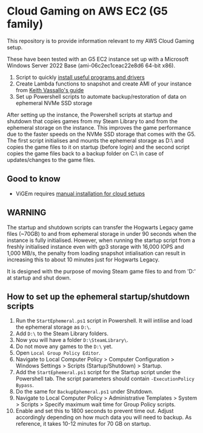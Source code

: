 # Cloud Gaming on AWS EC2 (G5 family)

This repository is to provide information relevant to my AWS Cloud Gaming setup.

These have been tested with an G5 EC2 instance set up with a Microsoft Windows Server 2022 Base (ami-06c2ec1ceac22e8d6 64-bit x86).

1. Script to quickly [install useful programs and drivers](https://github.com/chongkwongsheng/g5-cloudrig-lite)
1. Create Lambda functions to snapshot and create AMI of your instance from [Keith Vassallo's guide](https://github.com/keithvassallomt/parsec-aws-automation)
1. Set up Powershell scripts to automate backup/restoration of data on ephemeral NVMe SSD storage

After setting up the instance, the Powershell scripts at startup and shutdown that copies games from my Steam Library to and from the ephemeral storage on the instance. This improves the game performance due to the faster speeds on the NVMe SSD storage that comes with the G5. The first script initialises and mounts the ephemeral storage as D:\ and copies the game files to it on startup (before login) and the second script copies the game files back to a backup folder on C:\ in case of updates/changes to the game files.

## Good to know

* ViGEm requires [manual installation for cloud setups](https://github.com/ViGEm/ViGEmBus/issues/153)

## WARNING

The startup and shutdown scripts can transfer the Hogwarts Legacy game files (~70GB) to and from ephemeral storage in under 90 seconds when the instance is fully initialised. However, when running the startup script from a freshly initialised instance even with gp3 storage with 16,000 IOPS and 1,000 MB/s, the penalty from loading snapshot intialisation can result in increasing this to about 10 minutes just for Hogwarts Legacy.

It is designed with the purpose of moving Steam game files to and from 'D:\' at startup and shut down.

## How to set up the ephemeral startup/shutdown scripts

1. Run the `StartEphemeral.ps1` script in Powershell. It will intilise and load the ephemeral storage as `D:\`.
1. Add `D:\` to the Steam Library folders.
1. Now you will have a folder `D:\SteamLibrary\`.
1. Do not move any games to the `D:\` yet.
1. Open `Local Group Policy Editor`.
1. Navigate to Local Computer Policy > Computer Configuration > Windows Settings > Scripts (Startup/Shutdown) > Startup.
1. Add the `StartEphemeral.ps1` script for the Startup script under the Powershell tab. The script parameters should contain `-ExecutionPolicy Bypass`.
1. Do the same for `BackupEphemeral.ps1` under Shutdown.
1. Navigate to Local Computer Policy > Administrative Templates > System > Scripts > Specify maximum wait time for Group Policy scripts.
1. Enable and set this to 1800 seconds to prevent time out. Adjust accordingly depending on how much data you will need to backup. As reference, it takes 10-12 minutes for 70 GB on startup.
